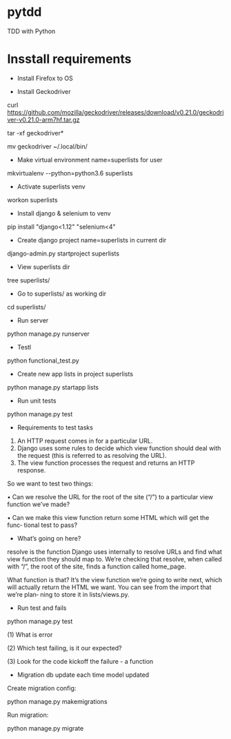# pytdd
TDD with Python

# Insstall requirements
- Install Firefox to OS

- Install Geckodriver

curl https://github.com/mozilla/geckodriver/releases/download/v0.21.0/geckodriver-v0.21.0-arm7hf.tar.gz

tar -xf geckodriver*

mv geckodriver ~/.local/bin/

- Make virtual environment name=superlists for user

mkvirtualenv --python=python3.6 superlists

- Activate superlists venv

workon superlists

- Install django & selenium to venv

pip install "django<1.12" "selenium<4"

- Create django project name=superlists in current dir

django-admin.py startproject superlists

- View superlists dir

tree superlists/

- Go to superlists/ as working dir

cd superlists/

- Run server

python manage.py runserver

- Testl

python functional_test.py

- Create new app lists in project superlists

python manage.py startapp lists

- Run unit tests

python manage.py test

- Requirements to test tasks

1. An HTTP request comes in for a particular URL.
2. Django uses some rules to decide which view function should deal with the
request (this is referred to as resolving the URL).
3. The view function processes the request and returns an HTTP response.

So we want to test two things:

• Can we resolve the URL for the root of the site (“/”) to a particular view function
we’ve made?

• Can we make this view function return some HTML which will get the func‐
tional test to pass?

- What’s going on here?

resolve is the function Django uses internally to resolve URLs and find what
view function they should map to. We’re checking that resolve, when called with
“/”, the root of the site, finds a function called home_page.

What function is that? It’s the view function we’re going to write next, which will
actually return the HTML we want. You can see from the import that we’re plan‐
ning to store it in lists/views.py.

- Run test and fails

python manage.py test

(1) What is error

(2) Which test failing, is it our expected?

(3) Look for the code kickoff the failure - a function

- Migration db update each time model updated

Create migration config:

python manage.py makemigrations

Run migration:

python manage.py migrate
